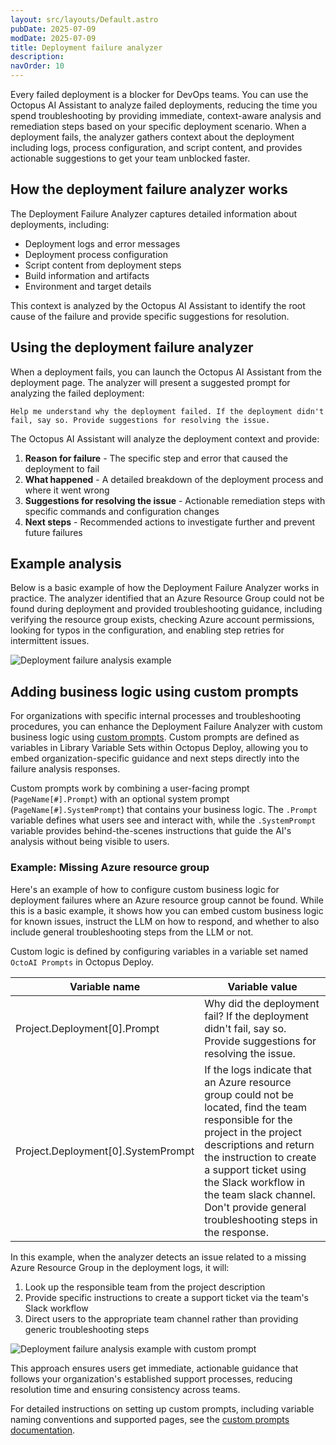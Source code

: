 ```yaml
---
layout: src/layouts/Default.astro
pubDate: 2025-07-09
modDate: 2025-07-09
title: Deployment failure analyzer
description: 
navOrder: 10
---
```


Every failed deployment is a blocker for DevOps teams. You can use the Octopus AI Assistant to analyze failed deployments, reducing the time you spend troubleshooting by providing immediate, context-aware analysis and remediation steps based on your specific deployment scenario. When a deployment fails, the analyzer gathers context about the deployment including logs, process configuration, and script content, and provides actionable suggestions to get your team unblocked faster.

## How the deployment failure analyzer works

The Deployment Failure Analyzer captures detailed information about deployments, including:

- Deployment logs and error messages
- Deployment process configuration
- Script content from deployment steps
- Build information and artifacts
- Environment and target details

This context is analyzed by the Octopus AI Assistant to identify the root cause of the failure and provide specific suggestions for resolution.

## Using the deployment failure analyzer

When a deployment fails, you can launch the Octopus AI Assistant from the deployment page. The analyzer will present a suggested prompt for analyzing the failed deployment:

```text
Help me understand why the deployment failed. If the deployment didn't fail, say so. Provide suggestions for resolving the issue.
```

The Octopus AI Assistant will analyze the deployment context and provide:

1. **Reason for failure** - The specific step and error that caused the deployment to fail
2. **What happened** - A detailed breakdown of the deployment process and where it went wrong
3. **Suggestions for resolving the issue** - Actionable remediation steps with specific commands and configuration changes
4. **Next steps** - Recommended actions to investigate further and prevent future failures

## Example analysis

Below is a basic example of how the Deployment Failure Analyzer works in practice. The analyzer identified that an Azure Resource Group could not be found during deployment and provided troubleshooting guidance, including verifying the resource group exists, checking Azure account permissions, looking for typos in the configuration, and enabling step retries for intermittent issues.

![Deployment failure analysis example](/docs/administration/octopus-ai-assistant/deployment-failure-analyzer-example.png)

## Adding business logic using custom prompts

For organizations with specific internal processes and troubleshooting procedures, you can enhance the Deployment Failure Analyzer with custom business logic using [custom prompts](/docs/administration/octopus-ai-assistant/custom-prompts). Custom prompts are defined as variables in Library Variable Sets within Octopus Deploy, allowing you to embed organization-specific guidance and next steps directly into the failure analysis responses.

Custom prompts work by combining a user-facing prompt (`PageName[#].Prompt`) with an optional system prompt (`PageName[#].SystemPrompt`) that contains your business logic. The `.Prompt` variable defines what users see and interact with, while the `.SystemPrompt` variable provides behind-the-scenes instructions that guide the AI's analysis without being visible to users.

### Example: Missing Azure resource group

Here's an example of how to configure custom business logic for deployment failures where an Azure resource group cannot be found. While this is a basic example, it shows how you can embed custom business logic for known issues, instruct the LLM on how to respond, and whether to also include general troubleshooting steps from the LLM or not.

Custom logic is defined by configuring variables in a variable set named `OctoAI Prompts` in Octopus Deploy.

| Variable name | Variable value |
|-----------|-------------|
| Project.Deployment[0].Prompt | Why did the deployment fail? If the deployment didn't fail, say so. Provide suggestions for resolving the issue. |
| Project.Deployment[0].SystemPrompt | If the logs indicate that an Azure resource group could not be located, find the team responsible for the project in the project descriptions and return the instruction to create a support ticket using the Slack workflow in the team slack channel. Don't provide general troubleshooting steps in the response.|

In this example, when the analyzer detects an issue related to a missing Azure Resource Group in the deployment logs, it will:

1. Look up the responsible team from the project description
2. Provide specific instructions to create a support ticket via the team's Slack workflow
3. Direct users to the appropriate team channel rather than providing generic troubleshooting steps

![Deployment failure analysis example with custom prompt](/docs/administration/octopus-ai-assistant/deployment-failure-analyzer-custom-prompt-example.png)

This approach ensures users get immediate, actionable guidance that follows your organization's established support processes, reducing resolution time and ensuring consistency across teams.

For detailed instructions on setting up custom prompts, including variable naming conventions and supported pages, see the [custom prompts documentation](/docs/administration/octopus-ai-assistant/custom-prompts).
